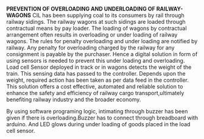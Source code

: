 **PREVENTION OF OVERLOADING AND UNDERLOADING OF  RAILWAY-WAGONS**
 CIL has been supplying coal to its consumers by rail through railway sidings. The railway wagons at such sidings are loaded through contractual means by pay loader. The loading of wagons by contractual arrangement often results in overloading or under loading of railway wagons. The rules for penalty overloading and under loading are notified by railway. Any penalty for overloading charged by the railway for any consignment is payable by the purchaser. Hence a digital solution in form of using 
sensors is needed to prevent this under loading and overloading. Load cell Sensor deployed in track or in wagons detects the weight of the train. This sensing data has passed to the controller. Depends upon the weight, required action has been taken as per data feed in the controller. This solution offers a cost effective, automated and reliable solution to enhance the safety and efficiency of railway cargo transport,ultimately benefiting railway industry and the broader economy.

By using software programing logic, intimating through buzzer has been given if there is overloading.Buzzer has to connect through breadboard with arduino. And 
LED glows during under loading of goods placed in the load cell sensor. 
